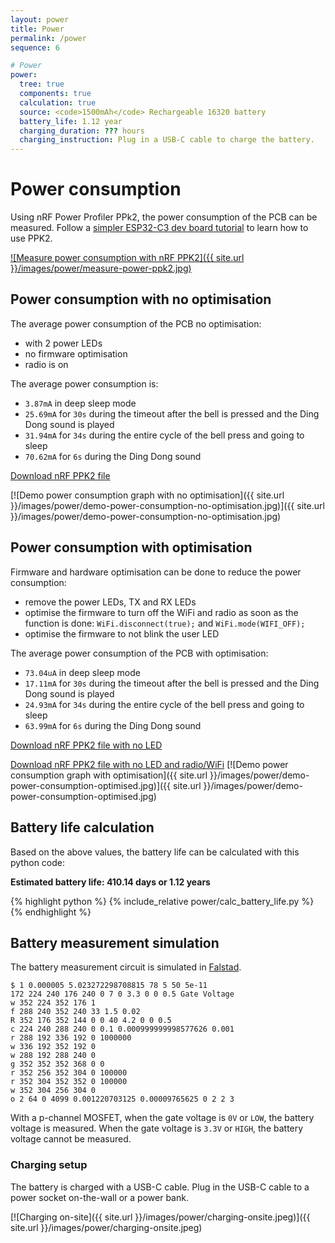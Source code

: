 ```yaml
---
layout: power
title: Power
permalink: /power
sequence: 6

# Power
power:
  tree: true
  components: true
  calculation: true
  source: <code>1500mAh</code> Rechargeable 16320 battery
  battery_life: 1.12 year
  charging_duration: ??? hours
  charging_instruction: Plug in a USB-C cable to charge the battery.
---
```


# Power consumption

Using nRF Power Profiler PPk2, the power consumption of the PCB can be measured. Follow a [simpler ESP32-C3 dev board tutorial](https://hutscape.com/tutorials/nrf-power-profiler-esp32c3) to learn how to use PPK2.

[![Measure power consumption with nRF PPK2]({{ site.url }}/images/power/measure-power-ppk2.jpg)]()

## Power consumption with no optimisation

The average power consumption of the PCB no optimisation:

- with 2 power LEDs
- no firmware optimisation
- radio is on

The average power consumption is:

- `3.87mA` in deep sleep mode
- `25.69mA` for `30s` during the timeout after the bell is pressed and the Ding Dong sound is played
- `31.94mA` for `34s` during the entire cycle of the bell press and going to sleep
- `70.62mA` for `6s` during the Ding Dong sound

<a href="{{ site.github.raw_content_url }}/power/demo-power-consumption-no-optimisation.ppk2" class="button is-info">Download nRF PPK2 file</a>

[![Demo power consumption graph with no optimisation]({{ site.url }}/images/power/demo-power-consumption-no-optimisation.jpg)]({{ site.url }}/images/power/demo-power-consumption-no-optimisation.jpg)

## Power consumption with optimisation

Firmware and hardware optimisation can be done to reduce the power consumption:

- remove the power LEDs, TX and RX LEDs
- optimise the firmware to turn off the WiFi and radio as soon as the function is done: `WiFi.disconnect(true);` and `WiFi.mode(WIFI_OFF);`
- optimise the firmware to not blink the user LED

The average power consumption of the PCB with optimisation:

- `73.04uA` in deep sleep mode
- `17.11mA` for `30s` during the timeout after the bell is pressed and the Ding Dong sound is played
- `24.93mA` for `34s` during the entire cycle of the bell press and going to sleep
- `63.99mA` for `6s` during the Ding Dong sound

<a href="{{ site.github.raw_content_url }}/power/demo-power-consumption-no-led.ppk2" class="button is-info">Download nRF PPK2 file with no LED</a>

<a href="{{ site.github.raw_content_url }}/power/demo-power-consumption-no-radio.ppk2" class="button is-info">Download nRF PPK2 file with no LED and radio/WiFi</a>
[![Demo power consumption graph with optimisation]({{ site.url }}/images/power/demo-power-consumption-optimised.jpg)]({{ site.url }}/images/power/demo-power-consumption-optimised.jpg)

## Battery life calculation

Based on the above values, the battery life can be calculated with this python code:

**Estimated battery life: 410.14 days or 1.12 years**

{% highlight python %}
{% include_relative power/calc_battery_life.py %}
{% endhighlight %}

## Battery measurement simulation

The battery measurement circuit is simulated in [Falstad](https://www.falstad.com/circuit/circuitjs.html?ctz=CQAgjCAMB0l3BWEDYCYDMqDsrUE4AOLSAgsJLA5ZSZAUwFowwAoMHEXAFk69vYBsvWrSxQQ6aOnEjoSAOIBDAC50QANQD2AG2WKA5nRYB3CQlSdUPdOfBYhrAGadSwsxau100sHKhoWACV3OyEbCzAuHhEQPljoCxiYBBYAY0seTxcqLNkIGHg8IuKiggQse1QhAshWACds8DwLbwdm8TB4eBMJdDaW2zB2yB7UVyGPV1yWfRDwuYEqERYG+dQEMNt0SGjwLpHVrZ252359nvntzI2JY5HNThABXb4i6hq4PHsN9fEPCRYQA).

```
$ 1 0.000005 5.023272298708815 78 5 50 5e-11
172 224 240 176 240 0 7 0 3.3 0 0 0.5 Gate Voltage
w 352 224 352 176 1
f 288 240 352 240 33 1.5 0.02
R 352 176 352 144 0 0 40 4.2 0 0 0.5
c 224 240 288 240 0 0.1 0.000999999998577626 0.001
r 288 192 336 192 0 1000000
w 336 192 352 192 0
w 288 192 288 240 0
g 352 352 352 368 0 0
r 352 256 352 304 0 100000
r 352 304 352 352 0 100000
w 352 304 256 304 0
o 2 64 0 4099 0.001220703125 0.00009765625 0 2 2 3
```

With a p-channel MOSFET, when the gate voltage is `0V` or `LOW`, the battery voltage is measured. When the gate voltage is `3.3V` or `HIGH`, the battery voltage cannot be measured.

### Charging setup

The battery is charged with a USB-C cable. Plug in the USB-C cable to a power socket on-the-wall or a power bank.

[![Charging on-site]({{ site.url }}/images/power/charging-onsite.jpeg)]({{ site.url }}/images/power/charging-onsite.jpeg)
